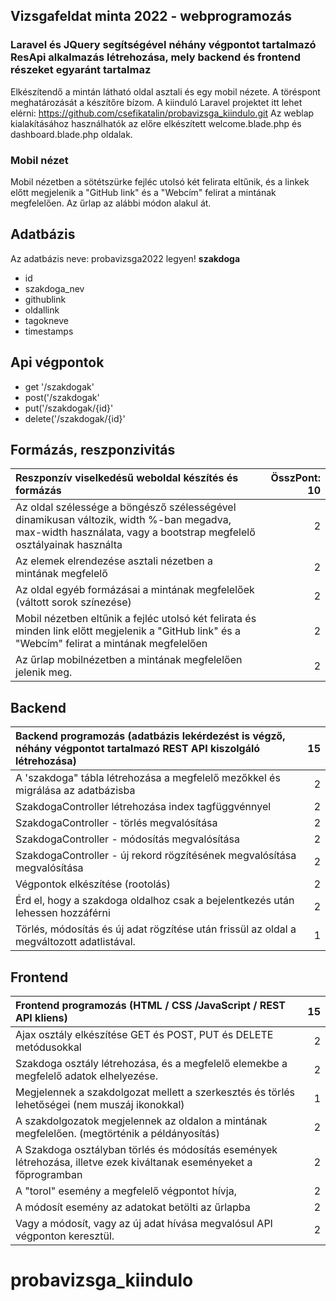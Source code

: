 

## Vizsgafeldat minta 2022 - webprogramozás
### Laravel és JQuery segítségével néhány végpontot tartalmazó ResApi alkalmazás létrehozása, mely backend és frontend részeket egyaránt tartalmaz 
Elkészítendő a mintán látható oldal asztali és egy mobil nézete. A töréspont meghatározását a készítőre bízom. 
A kiinduló Laravel projektet itt lehet elérni: https://github.com/csefikatalin/probavizsga_kiindulo.git 
Az weblap kialakításához használhatók az előre elkészített welcome.blade.php és dashboard.blade.php oldalak. 


### Mobil nézet

Mobil nézetben a sötétszürke fejléc utolsó két felirata eltűnik, és a linkek előtt megjelenik a "GitHub link" és a "Webcím" felirat a mintának megfelelően.
Az űrlap az alábbi módon alakul át.

## Adatbázis

Az adatbázis neve: probavizsga2022 legyen!
**szakdoga**
- id
- szakdoga_nev
- githublink
- oldallink
- tagokneve
- timestamps


## Api végpontok

- get '/szakdogak'
- post('/szakdogak'
- put('/szakdogak/{id}' 
- delete('/szakdogak/{id}'


## Formázás, reszponzivitás

| Reszponzív viselkedésű weboldal készítés és formázás	|ÖsszPont:  10| 
|:----------------------------|----------------:|
| Az oldal szélessége a böngésző szélességével dinamikusan változik, width %-ban megadva, max-width használata, vagy a bootstrap megfelelő osztályainak használta | 	2| 
| Az elemek elrendezése asztali nézetben a mintának megfelelő	| 2| 
| Az oldal egyéb formázásai a mintának megfelelőek (váltott sorok színezése)	| 2| 
| Mobil nézetben eltűnik a fejléc utolsó két felirata és minden link előtt megjelenik a "GitHub link" és a "Webcím" felirat a mintának megfelelően	| 2| 
| Az űrlap mobilnézetben a mintának megfelelően jelenik meg. 	| 2| 


## Backend

| Backend programozás (adatbázis lekérdezést is végző, néhány végpontot tartalmazó REST API kiszolgáló létrehozása)| 	15| 
|:----------------------------|----------------:|
| A 'szakdoga" tábla létrehozása a megfelelő mezőkkel és migrálása az adatbázisba| 	2| 
| SzakdogaController létrehozása index tagfüggvénnyel| 	2| 
| SzakdogaController  - törlés megvalósítása| 	2| 
| SzakdogaController  - módosítás megvalósítása| 	2| 
| SzakdogaController  - új rekord rögzítésének  megvalósítása megvalósítása| 	2| 
| Végpontok elkészítése (rootolás) 	| 2| 
| Érd el, hogy a szakdoga oldalhoz csak a bejelentkezés után lehessen hozzáférni	| 2| 
| Törlés, módosítás és új adat rögzítése után frissül az oldal a megváltozott adatlistával. 	| 1| 

## Frontend

| Frontend programozás (HTML / CSS /JavaScript / REST API kliens)	| 15| 
|:----------------------------|----------------:|
| Ajax osztály elkészítése GET és POST, PUT és DELETE metódusokkal	| 2| 
| Szakdoga osztály létrehozása, és a megfelelő elemekbe a megfelelő adatok elhelyezése. 	| 2| 
| Megjelennek a szakdolgozat mellett a szerkesztés és törlés lehetőségei (nem muszáj ikonokkal)	| 1| 
| A szakdolgozatok megjelennek az oldalon a mintának megfelelően. (megtörténik a példányosítás)	| 2| 
| A Szakdoga osztályban törlés és módosítás események létrehozása, illetve ezek kiváltanak eseményeket a főprogramban	| 2| 
| A "torol" esemény a megfelelő végpontot hívja, 	| 2| 
| A módosít esemény az adatokat betölti az űrlapba	| 2| 
| Vagy a módosít, vagy az új adat hívása megvalósul API végponton keresztül. 	| 2| 


# probavizsga_kiindulo
